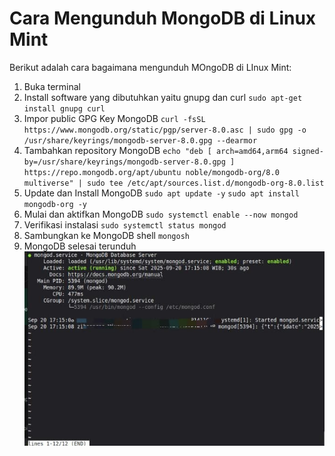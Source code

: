 # Cara Mengunduh MongoDB di Linux Mint

Berikut adalah cara bagaimana mengunduh MOngoDB di LInux Mint:

1. Buka terminal
2. Install software yang dibutuhkan yaitu gnupg dan curl
`sudo apt-get install gnupg curl`
3. Impor public GPG Key MongoDB
`curl -fsSL https://www.mongodb.org/static/pgp/server-8.0.asc | sudo gpg -o /usr/share/keyrings/mongodb-server-8.0.gpg --dearmor`
4. Tambahkan repository MongoDB 
`echo "deb [ arch=amd64,arm64 signed-by=/usr/share/keyrings/mongodb-server-8.0.gpg ] https://repo.mongodb.org/apt/ubuntu noble/mongodb-org/8.0 multiverse" | sudo tee /etc/apt/sources.list.d/mongodb-org-8.0.list`
5. Update dan Install MongoDB
`sudo apt update -y`
`sudo apt install mongodb-org -y`
6. Mulai dan aktifkan MongoDB
`sudo systemctl enable --now mongod`
7. Verifikasi instalasi
`sudo systemctl status mongod`
8. Sambungkan ke MongoDB shell
`mongosh`
9. MongoDB selesai terunduh 
![Tampilan selesai](/session%201/img/Mongoselesai.jpeg)
